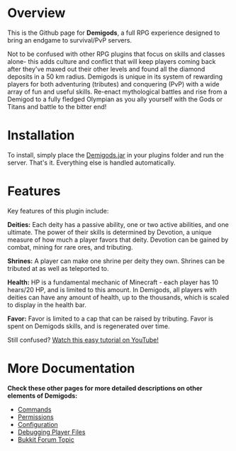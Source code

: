 Overview
========

This is the Github page for **Demigods**, a full RPG experience designed to bring an endgame to survival/PvP servers.

Not to be confused with other RPG plugins that focus on skills and classes alone- this adds culture and conflict that will keep players coming back after they've maxed out their other levels and found all the diamond deposits in a 50 km radius. Demigods is unique in its system of rewarding players for both adventuring (tributes) and conquering (PvP) with a wide array of fun and useful skills. Re-enact mythological battles and rise from a Demigod to a fully fledged Olympian as you ally yourself with the Gods or Titans and battle to the bitter end!

Installation
============

To install, simply place the [Demigods.jar](http://www.clashnia.com/plugins/demigods/Demigods.jar) in your plugins folder and run the server. That's it. Everything else is handled automatically.

Features
========

Key features of this plugin include:

**Deities:** Each deity has a passive ability, one or two active abilities, and one ultimate. The power of their skills is determined by Devotion, a unique measure of how much a player favors that deity. Devotion can be gained by combat, mining for rare ores, and tributing.

**Shrines:** A player can make one shrine per deity they own. Shrines can be tributed at as well as teleported to.

**Health:** HP is a fundamental mechanic of Minecraft - each player has 10 hears/20 HP, and is limited to this amount. In Demigods, all players with deities can have any amount of health, up to the thousands, which is scaled to display in the health bar.

**Favor:** Favor is limited to a cap that can be raised by tributing. Favor is spent on Demigods skills, and is regenerated over time.

Still confused?  [Watch this easy tutorial on YouTube!](http://youtu.be/fpG99a-sduk)

More Documentation
==================

**Check these other pages for more detailed descriptions on other elements of Demigods:**

* [Commands](http://dev.bukkit.org/server-mods/demigods/pages/commands/)
* [Permissions](http://dev.bukkit.org/server-mods/demigods/pages/permissions/)
* [Configuration](http://dev.bukkit.org/server-mods/demigods/pages/config-guide/)
* [Debugging Player Files](http://dev.bukkit.org/server-mods/demigods/pages/debugging-player-files/)
* [Bukkit Forum Topic](http://forums.bukkit.org/threads/21186/)